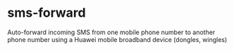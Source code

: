 # sms-forward
Auto-forward incoming SMS from one mobile phone number to another phone number using a Huawei mobile broadband device (dongles, wingles)
